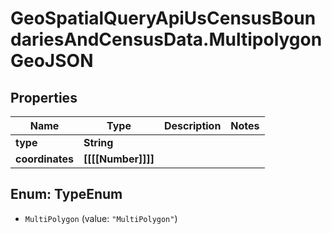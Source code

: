 # GeoSpatialQueryApiUsCensusBoundariesAndCensusData.MultipolygonGeoJSON

## Properties

Name | Type | Description | Notes
------------ | ------------- | ------------- | -------------
**type** | **String** |  | 
**coordinates** | **[[[[Number]]]]** |  | 



## Enum: TypeEnum


* `MultiPolygon` (value: `"MultiPolygon"`)




